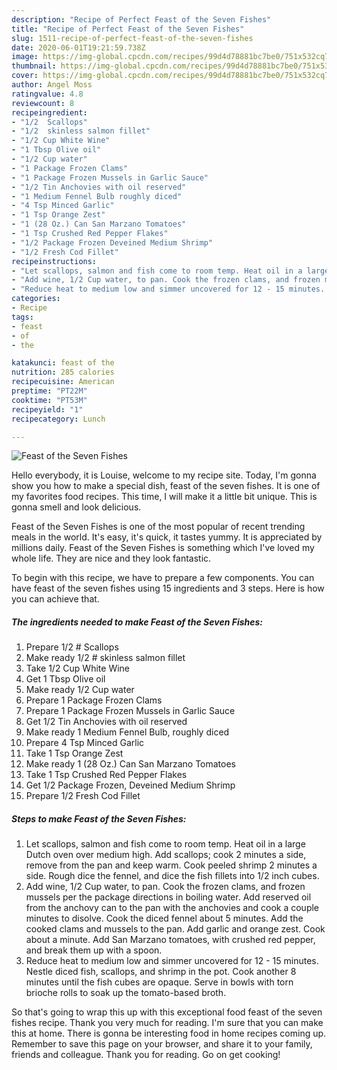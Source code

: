 ```yaml
---
description: "Recipe of Perfect Feast of the Seven Fishes"
title: "Recipe of Perfect Feast of the Seven Fishes"
slug: 1511-recipe-of-perfect-feast-of-the-seven-fishes
date: 2020-06-01T19:21:59.738Z
image: https://img-global.cpcdn.com/recipes/99d4d78881bc7be0/751x532cq70/feast-of-the-seven-fishes-recipe-main-photo.jpg
thumbnail: https://img-global.cpcdn.com/recipes/99d4d78881bc7be0/751x532cq70/feast-of-the-seven-fishes-recipe-main-photo.jpg
cover: https://img-global.cpcdn.com/recipes/99d4d78881bc7be0/751x532cq70/feast-of-the-seven-fishes-recipe-main-photo.jpg
author: Angel Moss
ratingvalue: 4.8
reviewcount: 8
recipeingredient:
- "1/2  Scallops"
- "1/2  skinless salmon fillet"
- "1/2 Cup White Wine"
- "1 Tbsp Olive oil"
- "1/2 Cup water"
- "1 Package Frozen Clams"
- "1 Package Frozen Mussels in Garlic Sauce"
- "1/2 Tin Anchovies with oil reserved"
- "1 Medium Fennel Bulb roughly diced"
- "4 Tsp Minced Garlic"
- "1 Tsp Orange Zest"
- "1 (28 Oz.) Can San Marzano Tomatoes"
- "1 Tsp Crushed Red Pepper Flakes"
- "1/2 Package Frozen Deveined Medium Shrimp"
- "1/2 Fresh Cod Fillet"
recipeinstructions:
- "Let scallops, salmon and fish come to room temp. Heat oil in a large Dutch oven over medium high. Add scallops; cook 2 minutes a side, remove from the pan and keep warm. Cook peeled shrimp 2 minutes a side. Rough dice the fennel, and dice the fish fillets into 1/2 inch cubes."
- "Add wine, 1/2 Cup water, to pan. Cook the frozen clams, and frozen mussels per the package directions in boiling water. Add reserved oil from the anchovy can to the pan with the anchovies and cook a couple minutes to disolve. Cook the diced fennel about 5 minutes. Add the cooked clams and mussels to the pan. Add garlic and orange zest. Cook about a minute. Add San Marzano tomatoes, with crushed red pepper, and break them up with a spoon."
- "Reduce heat to medium low and simmer uncovered for 12 - 15 minutes. Nestle diced fish, scallops, and shrimp in the pot. Cook another 8 minutes until the fish cubes are opaque. Serve in bowls with torn brioche rolls to soak up the tomato-based broth."
categories:
- Recipe
tags:
- feast
- of
- the

katakunci: feast of the 
nutrition: 285 calories
recipecuisine: American
preptime: "PT22M"
cooktime: "PT53M"
recipeyield: "1"
recipecategory: Lunch

---
```



![Feast of the Seven Fishes](https://img-global.cpcdn.com/recipes/99d4d78881bc7be0/751x532cq70/feast-of-the-seven-fishes-recipe-main-photo.jpg)

Hello everybody, it is Louise, welcome to my recipe site. Today, I'm gonna show you how to make a special dish, feast of the seven fishes. It is one of my favorites food recipes. This time, I will make it a little bit unique. This is gonna smell and look delicious.



Feast of the Seven Fishes is one of the most popular of recent trending meals in the world. It's easy, it's quick, it tastes yummy. It is appreciated by millions daily. Feast of the Seven Fishes is something which I've loved my whole life. They are nice and they look fantastic.


To begin with this recipe, we have to prepare a few components. You can have feast of the seven fishes using 15 ingredients and 3 steps. Here is how you can achieve that.

<!--inarticleads1-->

##### The ingredients needed to make Feast of the Seven Fishes:

1. Prepare 1/2 # Scallops
1. Make ready 1/2 # skinless salmon fillet
1. Take 1/2 Cup White Wine
1. Get 1 Tbsp Olive oil
1. Make ready 1/2 Cup water
1. Prepare 1 Package Frozen Clams
1. Prepare 1 Package Frozen Mussels in Garlic Sauce
1. Get 1/2 Tin Anchovies with oil reserved
1. Make ready 1 Medium Fennel Bulb, roughly diced
1. Prepare 4 Tsp Minced Garlic
1. Take 1 Tsp Orange Zest
1. Make ready 1 (28 Oz.) Can San Marzano Tomatoes
1. Take 1 Tsp Crushed Red Pepper Flakes
1. Get 1/2 Package Frozen, Deveined Medium Shrimp
1. Prepare 1/2 Fresh Cod Fillet




<!--inarticleads2-->

##### Steps to make Feast of the Seven Fishes:

1. Let scallops, salmon and fish come to room temp. Heat oil in a large Dutch oven over medium high. Add scallops; cook 2 minutes a side, remove from the pan and keep warm. Cook peeled shrimp 2 minutes a side. Rough dice the fennel, and dice the fish fillets into 1/2 inch cubes.
1. Add wine, 1/2 Cup water, to pan. Cook the frozen clams, and frozen mussels per the package directions in boiling water. Add reserved oil from the anchovy can to the pan with the anchovies and cook a couple minutes to disolve. Cook the diced fennel about 5 minutes. Add the cooked clams and mussels to the pan. Add garlic and orange zest. Cook about a minute. Add San Marzano tomatoes, with crushed red pepper, and break them up with a spoon.
1. Reduce heat to medium low and simmer uncovered for 12 - 15 minutes. Nestle diced fish, scallops, and shrimp in the pot. Cook another 8 minutes until the fish cubes are opaque. Serve in bowls with torn brioche rolls to soak up the tomato-based broth.




So that's going to wrap this up with this exceptional food feast of the seven fishes recipe. Thank you very much for reading. I'm sure that you can make this at home. There is gonna be interesting food in home recipes coming up. Remember to save this page on your browser, and share it to your family, friends and colleague. Thank you for reading. Go on get cooking!
